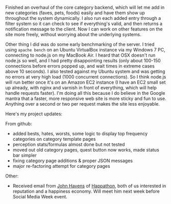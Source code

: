 Finished an overhaul of the core category backend, which will let me add in new categories (faves, pets, foods) easily and have them show up throughout the system dynamically.  I also run each added entry through a filter system so it can check to see if everything's valid, and then returns a notification message to the client.  Now I can work on other features on the site more freely, without worrying about the underlying systems.

Other thing I did was do some early benchmarking of the server.  I tried using `apache bench` on an Ubuntu VirtualBox instance via my Windows 7 PC, connecting to node.js on my MacBook Air.  I heard that OSX doesn't run node.js so well, and I had pretty disappointing results (only about 100-150 connections before errors popped up, and wait times in extreme cases above 10 seconds).  I also tested against my Ubuntu system and was getting no errors at very high load (1000 concurrent connections).  So I think node.js will run better once it's on an Amazon EC2 instance (I have an EC2 small set up already, with nginx and varnish in front of everything, which will help handle requests faster).  I'm doing all this because I do believe in the Google mantra that a faster, more responsive web site is more sticky and fun to use.  Anything over a second or two per request makes the site less enjoyable.

Here's my project updates:

From github:

* added bests, hates, worsts, some logic to display top frequency categories on category template pages
* perception stats/formulas almost done but not tested
* moved out old category pages, quest button now works, made status bar simpler
* fixing category page additions & proper JSON messages
* major re-factoring attempt for category pages

Other:

* Received email from [John Havens](https://twitter.com/johnchavens) of [Happathon](http://socialmediaweek.org/newyork/events/?id=49156), both of us interested in reputation and a happiness economy.  Will meet him next week before Social Media Week event.